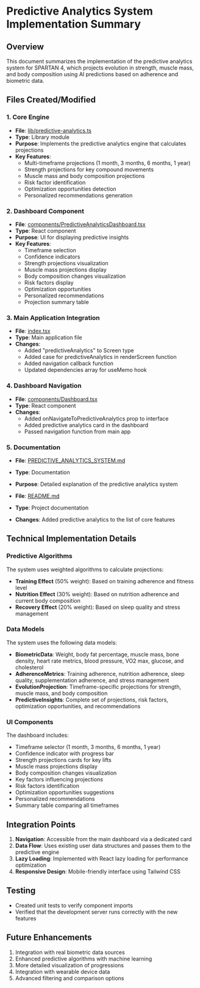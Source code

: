 # Predictive Analytics System Implementation Summary

## Overview
This document summarizes the implementation of the predictive analytics system for SPARTAN 4, which projects evolution in strength, muscle mass, and body composition using AI predictions based on adherence and biometric data.

## Files Created/Modified

### 1. Core Engine
- **File**: [lib/predictive-analytics.ts](file:///c:/dev/SPARTAN%204/lib/predictive-analytics.ts)
- **Type**: Library module
- **Purpose**: Implements the predictive analytics engine that calculates projections
- **Key Features**:
  - Multi-timeframe projections (1 month, 3 months, 6 months, 1 year)
  - Strength projections for key compound movements
  - Muscle mass and body composition projections
  - Risk factor identification
  - Optimization opportunities detection
  - Personalized recommendations generation

### 2. Dashboard Component
- **File**: [components/PredictiveAnalyticsDashboard.tsx](file:///c:/dev/SPARTAN%204/components/PredictiveAnalyticsDashboard.tsx)
- **Type**: React component
- **Purpose**: UI for displaying predictive insights
- **Key Features**:
  - Timeframe selection
  - Confidence indicators
  - Strength projections visualization
  - Muscle mass projections display
  - Body composition changes visualization
  - Risk factors display
  - Optimization opportunities
  - Personalized recommendations
  - Projection summary table

### 3. Main Application Integration
- **File**: [index.tsx](file:///c:/dev/SPARTAN%204/index.tsx)
- **Type**: Main application file
- **Changes**:
  - Added "predictiveAnalytics" to Screen type
  - Added case for predictiveAnalytics in renderScreen function
  - Added navigation callback function
  - Updated dependencies array for useMemo hook

### 4. Dashboard Navigation
- **File**: [components/Dashboard.tsx](file:///c:/dev/SPARTAN%204/components/Dashboard.tsx)
- **Type**: React component
- **Changes**:
  - Added onNavigateToPredictiveAnalytics prop to interface
  - Added predictive analytics card in the dashboard
  - Passed navigation function from main app

### 5. Documentation
- **File**: [PREDICTIVE_ANALYTICS_SYSTEM.md](file:///c:/dev/SPARTAN%204/PREDICTIVE_ANALYTICS_SYSTEM.md)
- **Type**: Documentation
- **Purpose**: Detailed explanation of the predictive analytics system

- **File**: [README.md](file:///c:/dev/SPARTAN%204/README.md)
- **Type**: Project documentation
- **Changes**: Added predictive analytics to the list of core features

## Technical Implementation Details

### Predictive Algorithms
The system uses weighted algorithms to calculate projections:
- **Training Effect** (50% weight): Based on training adherence and fitness level
- **Nutrition Effect** (30% weight): Based on nutrition adherence and current body composition
- **Recovery Effect** (20% weight): Based on sleep quality and stress management

### Data Models
The system uses the following data models:
- **BiometricData**: Weight, body fat percentage, muscle mass, bone density, heart rate metrics, blood pressure, VO2 max, glucose, and cholesterol
- **AdherenceMetrics**: Training adherence, nutrition adherence, sleep quality, supplementation adherence, and stress management
- **EvolutionProjection**: Timeframe-specific projections for strength, muscle mass, and body composition
- **PredictiveInsights**: Complete set of projections, risk factors, optimization opportunities, and recommendations

### UI Components
The dashboard includes:
- Timeframe selector (1 month, 3 months, 6 months, 1 year)
- Confidence indicator with progress bar
- Strength projections cards for key lifts
- Muscle mass projections display
- Body composition changes visualization
- Key factors influencing projections
- Risk factors identification
- Optimization opportunities suggestions
- Personalized recommendations
- Summary table comparing all timeframes

## Integration Points
1. **Navigation**: Accessible from the main dashboard via a dedicated card
2. **Data Flow**: Uses existing user data structures and passes them to the predictive engine
3. **Lazy Loading**: Implemented with React lazy loading for performance optimization
4. **Responsive Design**: Mobile-friendly interface using Tailwind CSS

## Testing
- Created unit tests to verify component imports
- Verified that the development server runs correctly with the new features

## Future Enhancements
1. Integration with real biometric data sources
2. Enhanced predictive algorithms with machine learning
3. More detailed visualization of progressions
4. Integration with wearable device data
5. Advanced filtering and comparison options